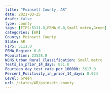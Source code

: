 ```yaml
---
title: "Poinsett County, AR"
date: 2021-03-25
draft: false
type: county
tags: [FIPS:5111.0,FEMA:6.0,Small metro,Green]
categories: [AR]
County: Poinsett County
State: AR
FIPS: 5111.0
FEMA_Region: 6.0
Population: 23528.0
NCHS_Urban_Rural_Classification: Small metro
Tests_in_prior_14_days: 851.0
Fourteen_day_test_rate_per_100000: 3617.0
Percent_Positivity_in_prior_14_days: 0.024
Level: Green
url: /states/AR/poinsett-county
---
```



